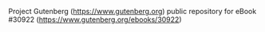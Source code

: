 Project Gutenberg (https://www.gutenberg.org) public repository for eBook #30922 (https://www.gutenberg.org/ebooks/30922)
